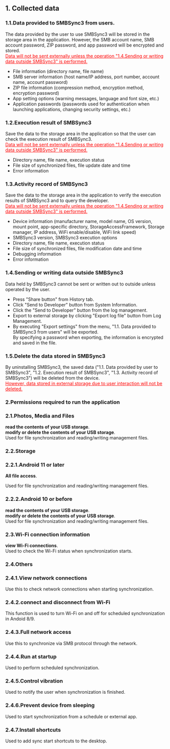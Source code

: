 ## 1. Collected data<br>
### 1.1.Data provided to SMBSync3 from users.<br>

The data provided by the user to use SMBSync3 will be stored in the storage area in the application.
However, the SMB account name, SMB account password, ZIP password, and app password will be encrypted and stored.<br>
<span style="color: red;"><u>Data will not be sent externally unless the operation "1.4.Sending or writing data outside SMBSync3" is performed.</u></span><br>

- File information (directory name, file name)<br>
- SMB server information (host name/IP address, port number, account name, account password)<br>
- ZIP file information (compression method, encryption method, encryption password)<br>
- App setting options (warning messages, language and font size, etc.)<br>
- Application passwords (passwords used for authentication when launching applications, changing security settings, etc.)<br>

### 1.2.Execution result of SMBSync3<br>

Save the data to the storage area in the application so that the user can check the execution result of SMBSync3.<br>
<span style="color: red;"><u>Data will not be sent externally unless the operation "1.4.Sending or writing data outside SMBSync3" is performed.</u></span><br>

- Directory name, file name, execution status<br>
- File size of synchronized files, file update date and time<br>
- Error information<br>

### 1.3.Activity record of SMBSync3<br>

Save the data to the storage area in the application to verify the execution results of SMBSync3 and to query the developer.<br>
<span style="color: red;"><u>Data will not be sent externally unless the operation "1.4.Sending or writing data outside SMBSync3" is performed.</u></span><br>

- Device information (manufacturer name, model name, OS version, mount point, app-specific directory, StorageAccessFramework, Storage manager, IP address, WiFi enable/disable, WiFi link speed)<br>
- SMBSync3 version, SMBSync3 execution options<br>
- Directory name, file name, execution status<br>
- File size of synchronized files, file modification date and time<br>
- Debugging information<br>
- Error information<br>

### 1.4.Sending or writing data outside SMBSync3<br>

Data held by SMBSync3 cannot be sent or written out to outside unless operated by the user.<br>

- Press "Share button" from History tab.<br>
- Click "Send to Developer" button from System Information.<br>
- Click the "Send to Developer" button from the log management.<br>
- Export to external storage by clicking "Export log file" button from Log Management.<br>
- By executing "Export settings" from the menu, "1.1. Data provided to SMBSync3 from users" will be exported.<br>
By specifying a password when exporting, the information is encrypted and saved in the file.<br>

### 1.5.Delete the data stored in SMBSync3<br>

By uninstalling SMBSync3, the saved data ("1.1. Data provided by user to SMBSync3", "1.2. Execution result of SMBSync3", "1.3. Activity record of SMBSync3") will be deleted from the device.<br>
<span style="color: red;"><u>However, data stored in external storage due to user interaction will not be deleted.</u></span><br>

### 2.Permissions required to run the application<br>

### 2.1.Photos, Media and Files<br>
**read the contents of your USB storage**.<br>
**modify or delete the contents of your USB storage**.<br>
Used for file synchronization and reading/writing management files.<br>

### 2.2.Storage<br>

### 2.2.1.Android 11 or later<br>
**All file access**.<br>

Used for file synchronization and reading/writing management files.<br>

### 2.2.2.Android 10 or before<br>
**read the contents of your USB storage**.<br>
**modify or delete the contents of your USB storage**.<br>
Used for file synchronization and reading/writing management files.<br>

### 2.3.Wi-Fi connection information<br>
**view Wi-Fi connections**.<br>
Used to check the Wi-Fi status when synchronization starts.<br>

### 2.4.Others<br>
### 2.4.1.View network connections<br>
Use this to check network connections when starting synchronization.<br>
### 2.4.2.connect and disconnect from Wi-Fi<br>
This function is used to turn Wi-Fi on and off for scheduled synchronization in Andoid 8/9.<br>
### 2.4.3.Full network access<br>
Use this to synchronize via SMB protocol through the network.<br>
### 2.4.4.Run at startup<br>
Used to perform scheduled synchronization.<br>
### 2.4.5.Control vibration<br>
Used to notify the user when synchronization is finished.<br>
### 2.4.6.Prevent device from sleeping<br>
Used to start synchronization from a schedule or external app.<br>
### 2.4.7.Install shortcuts<br>
Used to add sync start shortcuts to the desktop.<br>
